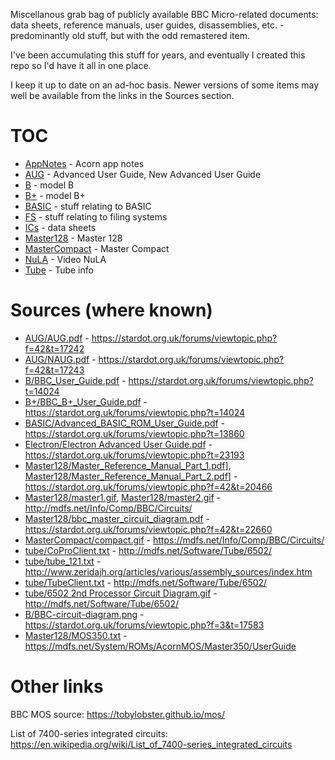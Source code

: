 Miscellanous grab bag of publicly available BBC Micro-related
documents: data sheets, reference manuals, user guides, disassemblies,
etc. - predominantly old stuff, but with the odd remastered item.

I've been accumulating this stuff for years, and eventually I created
this repo so I'd have it all in one place.

I keep it up to date on an ad-hoc basis. Newer versions of some items
may well be available from the links in the Sources section.

# TOC

* [AppNotes](./AppNotes/) - Acorn app notes
* [AUG](./AUG/) - Advanced User Guide, New Advanced User Guide
* [B](./B/) - model B
* [B+](./B+/) - model B+
* [BASIC](./BASIC/) - stuff relating to BASIC
* [FS](./FS/) - stuff relating to filing systems
* [ICs](./ICs/) - data sheets
* [Master128](./Master128/) - Master 128
* [MasterCompact](./MasterCompact/) - Master Compact
* [NuLA](./NuLA/) - Video NuLA 
* [Tube](./Tube/) - Tube info

# Sources (where known)

* [AUG/AUG.pdf](./AUG/AUG.pdf) - https://stardot.org.uk/forums/viewtopic.php?f=42&t=17242
* [AUG/NAUG.pdf](./AUG/NAUG.pdf) - https://stardot.org.uk/forums/viewtopic.php?f=42&t=17243
* [B/BBC_User_Guide.pdf](./B/BBC_User_Guide.pdf) - https://stardot.org.uk/forums/viewtopic.php?t=14024
* [B+/BBC_B+_User_Guide.pdf](./B+/BBC_B+_User_Guide.pdf) - https://stardot.org.uk/forums/viewtopic.php?t=14024
* [BASIC/Advanced_BASIC_ROM_User_Guide.pdf](./BASIC/Advanced_BASIC_ROM_User_Guide.pdf) - https://stardot.org.uk/forums/viewtopic.php?t=13860
* [Electron/Electron Advanced User Guide.pdf](./Electron/Electron%20Advanced%20User%20Guide.pdf) - https://stardot.org.uk/forums/viewtopic.php?t=23193
* [Master128/Master_Reference_Manual_Part_1.pdf](./Master_Reference_Manual_Part_1.pdf)], [Master128/Master_Reference_Manual_Part_2.pdf](./Master_Reference_Manual_Part_2.pdf)] - https://stardot.org.uk/forums/viewtopic.php?f=42&t=20466
* [Master128/master1.gif](./Master128/master1.gif), [Master128/master2.gif](./Master128/master2.gif) - http://mdfs.net/Info/Comp/BBC/Circuits/
* [Master128/bbc_master_circuit_diagram.pdf](./Master128/bbc_master_circuit_diagram.pdf) - https://stardot.org.uk/forums/viewtopic.php?f=42&t=22660
* [MasterCompact/compact.gif](./MasterCompact/compact.gif) - https://mdfs.net/Info/Comp/BBC/Circuits/
* [tube/CoProClient.txt](./tube/CoProClient.txt) - http://mdfs.net/Software/Tube/6502/
* [tube/tube_121.txt](./tube/tube_121.txt) - http://www.zeridajh.org/articles/various/assembly_sources/index.htm
* [tube/TubeClient.txt](./tube/TubeClient.txt) - http://mdfs.net/Software/Tube/6502/
* [tube/6502 2nd Processor Circuit Diagram.gif](./tube/6502%202nd%20Processor%20Circuit%20Diagram.gif) - http://mdfs.net/Software/Tube/6502/
* [B/BBC-circuit-diagram.png](./B/BBC-circuit-diagram.png) - https://stardot.org.uk/forums/viewtopic.php?f=3&t=17583
* [Master128/MOS350.txt](./Master128/MOS350.txt) - https://mdfs.net/System/ROMs/AcornMOS/Master350/UserGuide

# Other links

BBC MOS source: https://tobylobster.github.io/mos/

List of 7400-series integrated circuits: https://en.wikipedia.org/wiki/List_of_7400-series_integrated_circuits
